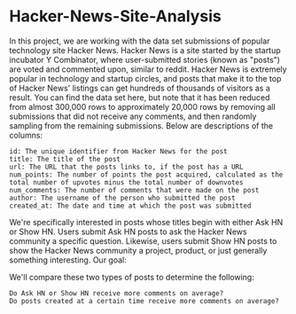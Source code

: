 # Hacker-News-Site-Analysis


In this project, we are working with the data set submissions of popular technology site Hacker News. Hacker News is a site started by the startup incubator Y Combinator, where user-submitted stories (known as "posts") are voted and commented upon, similar to reddit. Hacker News is extremely popular in technology and startup circles, and posts that make it to the top of Hacker News' listings can get hundreds of thousands of visitors as a result. You can find the data set here, but note that it has been reduced from almost 300,000 rows to approximately 20,000 rows by removing all submissions that did not receive any comments, and then randomly sampling from the remaining submissions. Below are descriptions of the columns:

    id: The unique identifier from Hacker News for the post
    title: The title of the post
    url: The URL that the posts links to, if the post has a URL
    num_points: The number of points the post acquired, calculated as the total number of upvotes minus the total number of downvotes
    num_comments: The number of comments that were made on the post
    author: The username of the person who submitted the post
    created_at: The date and time at which the post was submitted

We're specifically interested in posts whose titles begin with either Ask HN or Show HN. Users submit Ask HN posts to ask the Hacker News community a specific question. Likewise, users submit Show HN posts to show the Hacker News community a project, product, or just generally something interesting.
Our goal:

We'll compare these two types of posts to determine the following:

    Do Ask HN or Show HN receive more comments on average?
    Do posts created at a certain time receive more comments on average?

